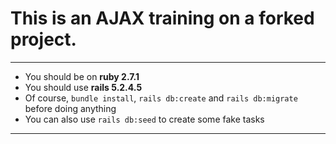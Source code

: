 # This is an AJAX training on a forked project.
***
* You should be on **ruby 2.7.1**
* You should use **rails 5.2.4.5**
* Of course, ```bundle install```, ```rails db:create``` and ```rails db:migrate``` before doing anything
* You can also use ```rails db:seed``` to create some fake tasks
***